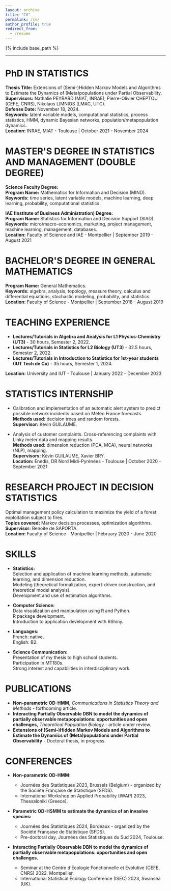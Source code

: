 ```yaml
---
layout: archive
title: "CV"
permalink: /cv/
author_profile: true
redirect_from:
  - /resume
---
```


{% include base_path %}

---

PhD IN STATISTICS
===

**Thesis Title:** Extensions of (Semi-)Hidden Markov Models and Algorithms to Estimate the Dynamics of (Meta)populations under Partial Observability.  
**Supervisors:** Nathalie PEYRARD (MIAT, INRAE), Pierre-Olivier CHEPTOU (CEFE, CNRS), Nikolaos LIMNIOS (LMAC, UTC).  
**Defense Date:** November 18, 2024.  
**Keywords:** latent variable models, computational statistics, process statistics, HMM, dynamic Bayesian networks, population/metapopulation dynamics.  
**Location:** INRAE, MIAT - Toulouse | October 2021 - November 2024

MASTER'S DEGREE IN STATISTICS AND MANAGEMENT (DOUBLE DEGREE)
===

**Science Faculty Degree:**  
**Program Name:** Mathematics for Information and Decision (MIND).  
**Keywords:** time series, latent variable models, machine learning, deep learning, probability, computational statistics.

**IAE (Institute of Business Administration) Degree:**  
**Program Name:** Statistics for Information and Decision Support (SIAD).  
**Keywords:** micro/macro-economics, marketing, project management, machine learning, management, databases.  
**Location:** Faculty of Science and IAE - Montpellier | September 2019 - August 2021

BACHELOR'S DEGREE IN GENERAL MATHEMATICS
===

**Program Name:** General Mathematics.  
**Keywords:** algebra, analysis, topology, measure theory, calculus and differential equations, stochastic modeling, probability, and statistics.  
**Location:** Faculty of Science - Montpellier | September 2018 - August 2019

TEACHING EXPERIENCE
===
- **Lectures/Tutorials in Algebra and Analysis for L1 Physics-Chemistry (UT3)** - 30 hours, Semester 2, 2022.  
- **Lectures/Tutorials in Statistics for L2 Biology (UT3)** - 32.5 hours, Semester 2, 2022.  
- **Lectures/Tutorials in Introduction to Statistics for 1st-year students (IUT Tech de Co)** - 35 hours, Semester 1, 2024.
 
**Location:** University and IUT - Toulouse | January 2022 - December 2023

STATISTICS INTERNSHIP
====
- Calibration and implementation of an automatic alert system to predict possible network incidents based on Météo France forecasts.  
  **Methods used:** decision trees and random forests.  
  **Supervisor:** Kévin GUILAUME.  

- Analysis of customer complaints. Cross-referencing complaints with Linky meter data and mapping results.  
  **Methods used:** dimension reduction (PCA, MCA), neural networks (NLP), mapping.  
  **Supervisors:** Kévin GUILAUME, Xavier BRY.  
**Location:** Enedis, DR Nord Midi-Pyrénées - Toulouse | October 2020 - September 2021


RESEARCH PROJECT IN DECISION STATISTICS
===
Optimal management policy calculation to maximize the yield of a forest exploitation subject to fires.  
**Topics covered:** Markov decision processes, optimization algorithms.  
**Supervisor:** Benoîte de SAPORTA.  
**Location:** Faculty of Science - Montpellier | February 2020 - June 2020


SKILLS
===

- **Statistics:**  
  Selection and application of machine learning methods, automatic learning, and dimension reduction.  
  Modeling (theoretical formalization, expert-driven construction, and theoretical model analysis).  
  Development and use of estimation algorithms.

- **Computer Science:**  
  Data visualization and manipulation using R and Python.  
  R package development.  
  Introduction to application development with RShiny.

- **Languages:**  
  French: native.  
  English: B2.

- **Science Communication:**  
  Presentation of my thesis to high school students.  
  Participation in MT180s.  
  Strong interest and capabilities in interdisciplinary work.


PUBLICATIONS 
===
- **Non-parametric OD-HMM,** *Communications in Statistics Theory and Methods* - forthcoming article.  
- **Interacting Partially Observable DBN to model the dynamics of partially observable metapopulations: opportunities and open challenges,** *Theoretical Population Biology* - article under review.  
- **Extensions of (Semi-)Hidden Markov Models and Algorithms to Estimate the Dynamics of (Meta)populations under Partial Observability** - Doctoral thesis, in progress.



CONFERENCES 
===
- **Non-parametric OD-HMM:**  
  - Journées des Statistiques 2023, Brussels (Belgium) - organized by the Société Française de Statistique (SFDS).  
  - International Workshop on Applied Probability (IWAP) 2023, Thessaloniki (Greece).  

- **Parametric OD-HSMM to estimate the dynamics of an invasive species:**  
  - Journées des Statistiques 2024, Bordeaux - organized by the Société Française de Statistique (SFDS).  
  - Pre-doctoral day, Journées des Statistiques du Sud 2024, Toulouse.  

- **Interacting Partially Observable DBN to model the dynamics of partially observable metapopulations: opportunities and open challenges.**  
  - Seminar at the Centre d’Ecologie Fonctionnelle et Evolutive (CEFE, CNRS) 2022, Montpellier.  
  - International Statistical Ecology Conference (ISEC) 2023, Swansea (UK).


